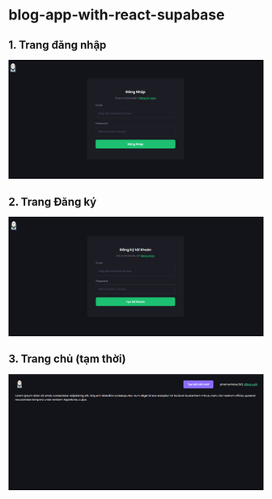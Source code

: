 # blog-app-with-react-supabase

## 1. Trang đăng nhập
![img.png](assets/img.png)

## 2. Trang Đăng ký
![img_1.png](assets/img_1.png)

## 3. Trang chủ (tạm thời)
![img_2.png](assets/img_2.png)
